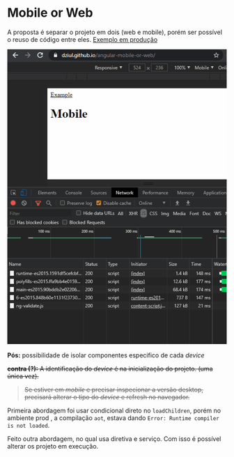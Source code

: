 # Mobile or Web

A proposta é separar o projeto em dois (web e mobile), porém ser possível o reuso de código entre eles. [Exemplo em produção](https://dziul.github.io/angular-mobile-or-web/)

[![preview](./src/assets/images/preview-e.gif)](https://dziul.github.io/angular-mobile-or-web/)

**Pós:** possibilidade de isolar componentes especifico de cada _device_

~~**contra (?):** A identificação do _device_ é na inicialização do projeto. (uma única vez).~~

> ~~Se estiver em _mobile_ e precisar inspecionar a versão desktop, precisará alterar o tipo do _device_ e refresh no navegador.~~

Primeira abordagem foi usar condicional direto no `loadChildren`, porém no ambiente prod , a compilação `aot`, estava dando `Error: Runtime compiler is not loaded`.

Feito outra abordagem, no qual usa diretiva e serviço. Com isso é possível alterar os projeto em execução.

<!--


# MobileOrWeb

This project was generated with [Angular CLI](https://github.com/angular/angular-cli) version 8.3.28.

## Development server

Run `ng serve` for a dev server. Navigate to `http://localhost:4200/`. The app will automatically reload if you change any of the source files.

## Code scaffolding

Run `ng generate component component-name` to generate a new component. You can also use `ng generate directive|pipe|service|class|guard|interface|enum|module`.

## Build

Run `ng build` to build the project. The build artifacts will be stored in the `dist/` directory. Use the `--prod` flag for a production build.

## Running unit tests

Run `ng test` to execute the unit tests via [Karma](https://karma-runner.github.io).

## Running end-to-end tests

Run `ng e2e` to execute the end-to-end tests via [Protractor](http://www.protractortest.org/).

## Further help

To get more help on the Angular CLI use `ng help` or go check out the [Angular CLI README](https://github.com/angular/angular-cli/blob/master/README.md). -->
